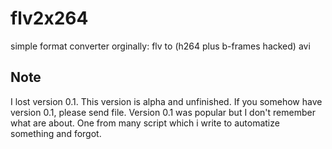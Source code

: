 flv2x264
========

simple format converter orginally: flv to (h264 plus b-frames hacked) avi


## Note
I lost version 0.1. This version is alpha and unfinished. If you somehow have version 0.1, please send file. Version 0.1 was popular but I don't remember what are about. One from many script which i write to automatize something and forgot.
